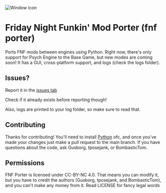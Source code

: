 ![Window icon](icon.ico)
# Friday Night Funkin' Mod Porter (fnf porter)

Ports FNF mods between engines using Python. Right now, there's only support for Psych Engine to the Base Game, but new modes are coming soon! It has a GUI, cross-platform support, and logs (check the logs folder).


## Issues?
Report it in the [issues tab](https://github.com/gusborg88/fnf-porter/issues/new?body=Log+file+output+(check+logs+folder):%0A``)

Check if it already exists before reporting though!

Also, logs are printed to your log folder, so make sure to read that.

## Contributing
Thanks for contributing! You'll need to install [Python](https://www.python.org/downloads/) ofc, and once you've made your changes just make a pull request to the main branch. If you have questions about the code, ask Gusborg, tposejank, or BombasticTom.

## Permissions
FNF Porter is licensed under CC-BY-NC 4.0. That means you can modify it, but you have to credit the authors (Gusborg, tposejank, and BombasticTom), and you can't make any money from it. Read LICENSE for fancy legal words
